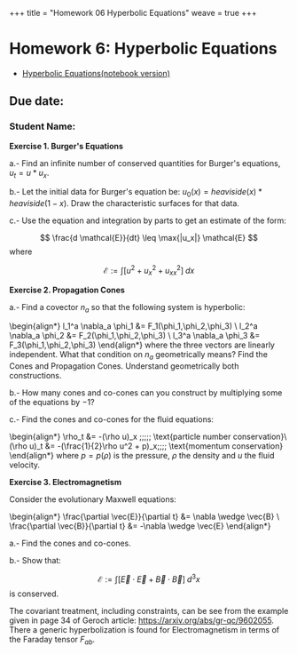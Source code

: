 +++
title = "Homework 06 Hyperbolic Equations"
weave = true
+++

  
# Homework 6: Hyperbolic Equations

- [Hyperbolic Equations(notebook version)](Hiperbolic_equations.ipynb)

## Due date: 

### Student Name:

**Exercise 1. Burger's Equations** 

a.- Find an infinite number of conserved quantities for Burger's equations, $u_t = u * u_x$.

b.- Let the initial data for Burger's equation be: $u_0(x) = heaviside(x)*heaviside(1-x)$. Draw the characteristic surfaces for that data. 

c.- Use the equation and integration by parts to get an estimate of the form:

$$
\frac{d \mathcal{E}}{dt} \leq \max{|u_x|} \mathcal{E}
$$
where

$$
\mathcal{E} := \int [u^2 + u_x^2 + u_{xx}^2]\;dx
$$

**Exercise 2. Propagation Cones** 

a.- Find a covector $n_a$ so that the following system is hyperbolic:

\begin{align*}
l_1^a \nabla_a \phi_1 &= F_1(\phi_1,\phi_2,\phi_3) \\
l_2^a \nabla_a \phi_2 &= F_2(\phi_1,\phi_2,\phi_3) \\
l_3^a \nabla_a \phi_3 &= F_3(\phi_1,\phi_2,\phi_3)
\end{align*}
where the three vectors are linearly independent. 
What that condition on $n_a$ geometrically means? Find the Cones and Propagation Cones. 
Understand geometrically both constructions. 

b.- How many cones and co-cones can you construct by multiplying some of the equations by $-1$?

c.- Find the cones and co-cones for the fluid equations:

\begin{align*}
\rho_t &= -(\rho u)_x \;\;\;\;\; \text{particle number conservation}\\
(\rho u)_t &= -(\frac{1}{2}\rho u^2 + p)_x\;\;\;\; \text{momentum conservation}
\end{align*}
where $p = p(\rho)$ is the pressure, $\rho$ the density and $u$ the fluid velocity.

**Exercise 3. Electromagnetism** 

Consider the evolutionary Maxwell equations:

\begin{align*}
\frac{\partial \vec{E}}{\partial t} &= \nabla \wedge \vec{B} \\
\frac{\partial \vec{B}}{\partial t} &= -\nabla \wedge \vec{E}
\end{align*}

a.- Find the cones and co-cones.

b.- Show that:

$$
\mathcal{E} := \int [\vec{E}\cdot \vec{E} + \vec{B} \cdot \vec{B}]\; d^3x 
$$
is conserved. 



The covariant treatment, including constraints, can be see from the example given in page 34 of Geroch article: https://arxiv.org/abs/gr-qc/9602055.
There a generic hyperbolization is found for Electromagnetism in terms of the Faraday tensor $F_{ab}$.